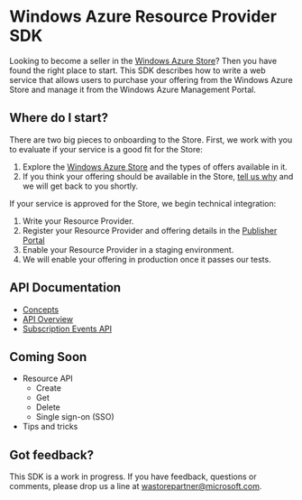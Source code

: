 Windows Azure Resource Provider SDK
===
Looking to become a seller in the [Windows Azure Store](http://www.windowsazure.com/en-us/store/overview/)? Then you have found the right place to start. This SDK describes how to write a web service that allows users to purchase your offering from the Windows Azure Store and manage it from the Windows Azure Management Portal.

Where do I start?
---
There are two big pieces to onboarding to the Store. First, we work with you to evaluate if your service is a good fit for the Store:

1. Explore the [Windows Azure Store](http://www.windowsazure.com/en-us/store/overview/) and the types of offers available in it.
2. If you think your offering should be available in the Store, [tell us why](mailto:wastorepartner@microsoft.com) and we will get back to you shortly.

If your service is approved for the Store, we begin technical integration:

1. Write your Resource Provider.
2. Register your Resource Provider and offering details in the [Publisher Portal](http://publish.marketplace.windowsazure.com)
3. Enable your Resource Provider in a staging environment.
4. We will enable your offering in production once it passes our tests.

API Documentation
---
* [Concepts](https://github.com/WindowsAzure/azure-resource-provider-sdk/tree/master/docs/concepts.md)
* [API Overview](https://github.com/WindowsAzure/azure-resource-provider-sdk/tree/master/docs/api-overview.md)
* [Subscription Events API](https://github.com/WindowsAzure/azure-resource-provider-sdk/tree/master/docs/api-subscription.md)

Coming Soon
---
* Resource API
  * Create
  * Get
  * Delete
  * Single sign-on (SSO)
* Tips and tricks

Got feedback?
---
This SDK is a work in progress. If you have feedback, questions or comments, please drop us a line at <wastorepartner@microsoft.com>.